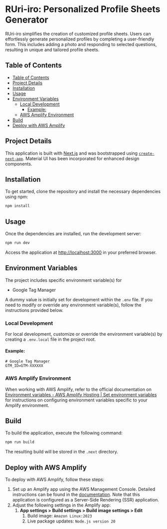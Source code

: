 # RUri-iro: Personalized Profile Sheets Generator <!-- omit in toc -->

RUri-iro simplifies the creation of customized profile sheets. Users can effortlessly generate personalized profiles by completing a user-friendly form. This includes adding a photo and responding to selected questions, resulting in unique and tailored profile sheets.

## Table of Contents

- [Table of Contents](#table-of-contents)
- [Project Details](#project-details)
- [Installation](#installation)
- [Usage](#usage)
- [Environment Variables](#environment-variables)
  - [Local Development](#local-development)
    - [Example:](#example)
  - [AWS Amplify Environment](#aws-amplify-environment)
- [Build](#build)
- [Deploy with AWS Amplify](#deploy-with-aws-amplify)

## Project Details

This application is built with [Next.js](https://nextjs.org/) and was bootstrapped using [`create-next-app`](https://github.com/vercel/next.js/tree/canary/packages/create-next-app). Material UI has been incorporated for enhanced design components.

## Installation

To get started, clone the repository and install the necessary dependencies using npm:

```bash
npm install
```

## Usage

Once the dependencies are installed, run the development server:

```bash
npm run dev
```

Access the application at [http://localhost:3000](http://localhost:3000) in your preferred browser.

## Environment Variables

The project includes specific environment variable(s) for

- Google Tag Manager

A dummy value is initially set for development within the `.env` file. If you need to modify or override any environment variable(s), follow the instructions provided below.

### Local Development

For local development, customize or override the environment variable(s) by creating a `.env.local` file in the project root.

#### Example:

```env
# Google Tag Manager
GTM_ID=GTM-XXXXXX
```

### AWS Amplify Environment

When working with AWS Amplify, refer to the official documentation on [Environment variables - AWS Amplify Hosting | Set environment variables](https://docs.aws.amazon.com/amplify/latest/userguide/environment-variables.html#setting-env-vars) for instructions on configuring environment variables specific to your Amplify environment.

## Build

To build the application, execute the following command:

```bash
npm run build
```

The resulting build will be stored in the `.next` directory.

## Deploy with AWS Amplify

To deploy with AWS Amplify, follow these steps:

1. Set up an Amplify app using the AWS Management Console. Detailed instructions can be found in the [documentation](https://docs.aws.amazon.com/amplify/latest/userguide/deploy-nextjs-app.html). Note that this application is configured as a Server-Side Rendering (SSR) application.
2. Adjust the following settings in the Amplify app:
   1. **App settings > Build settings > Build image settings > Edit**
      1. Build image: `Amazon Linux:2023`
      2. Live package updates: `Node.js version 20`
